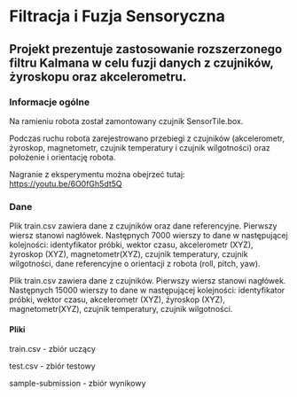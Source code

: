 # Filtracja i Fuzja Sensoryczna

## Projekt prezentuje zastosowanie rozszerzonego filtru Kalmana w celu fuzji danych z czujników, żyroskopu oraz akcelerometru.

### Informacje ogólne

Na ramieniu robota został zamontowany czujnik SensorTile.box.

Podczas ruchu robota zarejestrowano przebiegi z czujników (akcelerometr, żyroskop, magnetometr, czujnik temperatury i czujnik wilgotności) oraz położenie i orientację robota.

Nagranie z eksperymentu można obejrzeć tutaj: https://youtu.be/6O0fGh5dt5Q

### Dane

Plik train.csv zawiera dane z czujników oraz dane referencyjne. Pierwszy wiersz stanowi nagłówek. Następnych 7000 wierszy to dane w następującej kolejności: identyfikator próbki, wektor czasu, akcelerometr (XYZ), żyroskop (XYZ), magnetometr(XYZ), czujnik temperatury, czujnik wilgotności, dane referencyjne o orientacji z robota (roll, pitch, yaw).

Plik train.csv zawiera dane z czujników. Pierwszy wiersz stanowi nagłówek. Następnych 15000 wierszy to dane w następującej kolejności: identyfikator próbki, wektor czasu, akcelerometr (XYZ), żyroskop (XYZ), magnetometr(XYZ), czujnik temperatury, czujnik wilgotności.

#### Pliki
train.csv - zbiór uczący

test.csv - zbiór testowy

sample-submission - zbiór wynikowy
